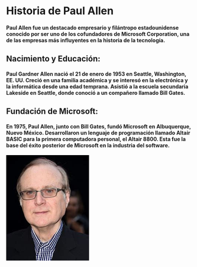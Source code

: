 # Historia de Paul Allen
#### Paul Allen fue un destacado empresario y filántropo estadounidense conocido por ser uno de los cofundadores de Microsoft Corporation, una de las empresas más influyentes en la historia de la tecnología. 

## Nacimiento y Educación:
#### Paul Gardner Allen nació el 21 de enero de 1953 en Seattle, Washington, EE. UU. Creció en una familia académica y se interesó en la electrónica y la informática desde una edad temprana. Asistió a la escuela secundaria Lakeside en Seattle, donde conoció a un compañero llamado Bill Gates.

## Fundación de Microsoft: 
#### En 1975, Paul Allen, junto con Bill Gates, fundó Microsoft en Albuquerque, Nuevo México. Desarrollaron un lenguaje de programación llamado Altair BASIC para la primera computadora personal, el Altair 8800. Esta fue la base del éxito posterior de Microsoft en la industria del software.
![Alt text](image-8.png)  
